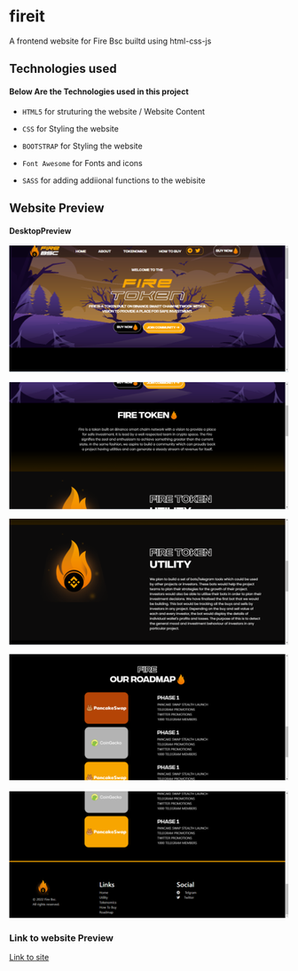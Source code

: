 # fireit
A frontend website for Fire Bsc builtd using html-css-js

## Technologies used

#### Below Are the Technologies used in this project

* `HTML5` for struturing the website / Website Content

* `CSS` for Styling the website 

* `BOOTSTRAP` for Styling the website 

* `Font Awesome` for Fonts and icons 

* `SASS` for adding addiional functions to the webisite


## Website Preview

#### DesktopPreview



![alt text](https://github.com/Arc9067/fireit/blob/main/Screenshots/1.PNG?raw=true)


![alt text](https://github.com/Arc9067/fireit/blob/main/Screenshots/2.PNG?raw=true)

![alt text](https://github.com/Arc9067/fireit/blob/main/Screenshots/3.PNG?raw=true)

![alt text](https://github.com/Arc9067/fireit/blob/main/Screenshots/4.PNG?raw=true)

![alt text](https://github.com/Arc9067/fireit/blob/main/Screenshots/5.PNG?raw=true)

### Link to website Preview

[Link to site](https://storied-cat-2bf5a9.netlify.app)
